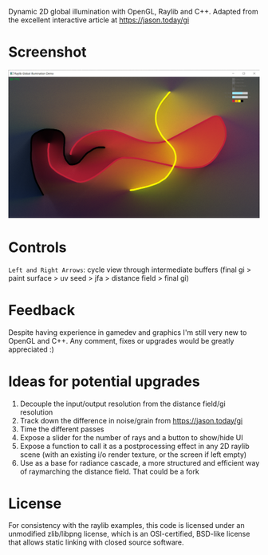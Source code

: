 Dynamic 2D global illumination with OpenGL, Raylib and C++. Adapted from the excellent interactive article at https://jason.today/gi
# Screenshot
![example screenshot](<screenshot.png>)
# Controls
`Left and Right Arrows`: cycle view through intermediate buffers (final gi > paint surface > uv seed > jfa > distance field > final gi)
# Feedback
Despite having experience in gamedev and graphics I'm still very new to OpenGL and C++. Any comment, fixes or upgrades would be greatly appreciated :)
# Ideas for potential upgrades
1. Decouple the input/output resolution from the distance field/gi resolution
2. Track down the difference in noise/grain from https://jason.today/gi
3. Time the different passes
4. Expose a slider for the number of rays and a button to show/hide UI
5. Expose a function to call it as a postprocessing effect in any 2D raylib scene (with an existing i/o render texture, or the screen if left empty)
6. Use as a base for radiance cascade, a more structured and efficient way of raymarching the distance field. That could be a fork
# License
For consistency with the raylib examples, this code is licensed under an unmodified zlib/libpng license, which is an OSI-certified, BSD-like license that allows static linking with closed source software.